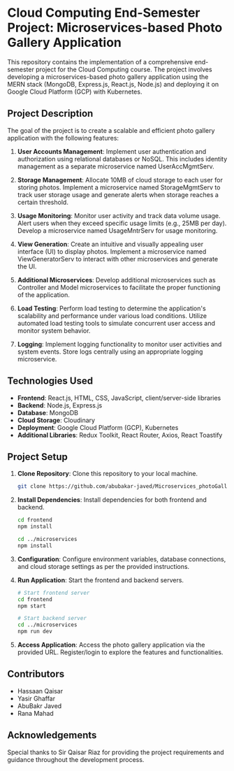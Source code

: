 # Cloud Computing End-Semester Project: Microservices-based Photo Gallery Application

This repository contains the implementation of a comprehensive end-semester project for the Cloud Computing course. The project involves developing a microservices-based photo gallery application using the MERN stack (MongoDB, Express.js, React.js, Node.js) and deploying it on Google Cloud Platform (GCP) with Kubernetes.

## Project Description

The goal of the project is to create a scalable and efficient photo gallery application with the following features:

1. **User Accounts Management**: Implement user authentication and authorization using relational databases or NoSQL. This includes identity management as a separate microservice named UserAccMgmtServ.

2. **Storage Management**: Allocate 10MB of cloud storage to each user for storing photos. Implement a microservice named StorageMgmtServ to track user storage usage and generate alerts when storage reaches a certain threshold.

3. **Usage Monitoring**: Monitor user activity and track data volume usage. Alert users when they exceed specific usage limits (e.g., 25MB per day). Develop a microservice named UsageMntrServ for usage monitoring.

4. **View Generation**: Create an intuitive and visually appealing user interface (UI) to display photos. Implement a microservice named ViewGeneratorServ to interact with other microservices and generate the UI.

5. **Additional Microservices**: Develop additional microservices such as Controller and Model microservices to facilitate the proper functioning of the application.

6. **Load Testing**: Perform load testing to determine the application's scalability and performance under various load conditions. Utilize automated load testing tools to simulate concurrent user access and monitor system behavior.

7. **Logging**: Implement logging functionality to monitor user activities and system events. Store logs centrally using an appropriate logging microservice.

## Technologies Used

- **Frontend**: React.js, HTML, CSS, JavaScript, client/server-side libraries 
- **Backend**: Node.js, Express.js
- **Database**: MongoDB 
- **Cloud Storage**: Cloudinary 
- **Deployment**: Google Cloud Platform (GCP), Kubernetes
- **Additional Libraries**: Redux Toolkit, React Router, Axios, React Toastify

## Project Setup

1. **Clone Repository**: Clone this repository to your local machine.
   ```bash
   git clone https://github.com/abubakar-javed/Microservices_photoGallery
   ```

2. **Install Dependencies**: Install dependencies for both frontend and backend.
   ```bash
   cd frontend
   npm install

   cd ../microservices
   npm install
   ```

3. **Configuration**: Configure environment variables, database connections, and cloud storage settings as per the provided instructions.

4. **Run Application**: Start the frontend and backend servers.
   ```bash
   # Start frontend server
   cd frontend
   npm start

   # Start backend server
   cd ../microservices
   npm run dev
   ```

5. **Access Application**: Access the photo gallery application via the provided URL. Register/login to explore the features and functionalities.

## Contributors

- Hassaan Qaisar
- Yasir Ghaffar
- AbuBakr Javed
- Rana Mahad

## Acknowledgements

Special thanks to Sir Qaisar Riaz for providing the project requirements and guidance throughout the development process.
